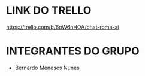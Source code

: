 # LINK DO TRELLO
https://trello.com/b/6oW6nHOA/chat-roma-ai
# INTEGRANTES DO GRUPO
- Bernardo Meneses Nunes

